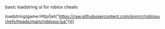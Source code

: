 basic loadstring ui for roblox cheats

loadstring(game:HttpGet("https://raw.githubusercontent.com/pnnrrr/robloxui/refs/heads/main/robloxui.lua"))()

